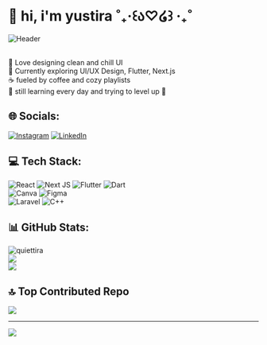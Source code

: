 # 🌼 hi, i'm yustira ˚₊‧꒰ა♡໒꒱ ‧₊˚
![Header](assets/header.jpg)


<br>🌸 Love designing clean and chill UI  <br>🎨 Currently exploring UI/UX Design, Flutter, Next.js <br>☕ fueled by coffee and cozy playlists  <br>🌱 still learning every day and trying to level up 💪 


## 🌐 Socials:
[![Instagram](https://img.shields.io/badge/Instagram-%23E4405F.svg?logo=Instagram&logoColor=white)](https://instagram.com/quiettira) [![LinkedIn](https://img.shields.io/badge/LinkedIn-%230077B5.svg?logo=linkedin&logoColor=white)](https://linkedin.com/in/in/yustirafatimah) 

## 💻 Tech Stack:
![React](https://img.shields.io/badge/react-%2320232a.svg?style=for-the-badge&logo=react&logoColor=%2361DAFB) ![Next JS](https://img.shields.io/badge/Next-black?style=for-the-badge&logo=next.js&logoColor=white) ![Flutter](https://img.shields.io/badge/Flutter-%2302569B.svg?style=for-the-badge&logo=Flutter&logoColor=white) ![Dart](https://img.shields.io/badge/dart-%230175C2.svg?style=for-the-badge&logo=dart&logoColor=white) <br> ![Canva](https://img.shields.io/badge/Canva-%2300C4CC.svg?style=for-the-badge&logo=Canva&logoColor=white) ![Figma](https://img.shields.io/badge/figma-%23F24E1E.svg?style=for-the-badge&logo=figma&logoColor=white) <br> ![Laravel](https://img.shields.io/badge/laravel-%23FF2D20.svg?style=for-the-badge&logo=laravel&logoColor=white) ![C++](https://img.shields.io/badge/c++-%2300599C.svg?style=for-the-badge&logo=c%2B%2B&logoColor=white) 

## 📊 GitHub Stats:
![quiettira](https://github-readme-stats.vercel.app/api?username=quiettira&theme=radical&hide_border=false&include_all_commits=true&count_private=true)
<br/>
![](https://nirzak-streak-stats.vercel.app/?user=quiettira&theme=radical&hide_border=false)
<br/>
![](https://github-readme-stats.vercel.app/api/top-langs/?username=quiettira&theme=radical&hide_border=false&include_all_commits=true&count_private=true&layout=compact)

## 🔝 Top Contributed Repo
![](https://github-contributor-stats.vercel.app/api?username=quiettira&limit=5&theme=radical&combine_all_yearly_contributions=true)

---
[![](https://visitcount.itsvg.in/api?id=quiettira&icon=0&color=8)](https://visitcount.itsvg.in)

<!-- Proudly created with GPRM ( https://gprm.itsvg.in ) -->

<!-- Proudly created with GPRM ( https://gprm.itsvg.in ) -->

<!--
**quiettira/quiettira** is a ✨ _special_ ✨ repository because its `README.md` (this file) appears on your GitHub profile.

Here are some ideas to get you started:

- 🔭 I’m currently working on ...
- 🌱 I’m currently learning ...
- 👯 I’m looking to collaborate on ...
- 🤔 I’m looking for help with ...
- 💬 Ask me about ...
- 📫 How to reach me: ...
- 😄 Pronouns: ...
- ⚡ Fun fact: ...
-->
